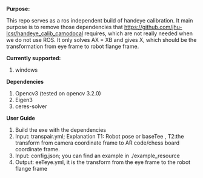 **Purpose:**

This repo serves as a ros independent build of handeye calibration. It main purpose is to remove those dependencies that
https://github.com/jhu-lcsr/handeye_calib_camodocal requires, which are not really needed when we do not use ROS.
It only solves AX = XB and gives X, which should be the transformation from eye frame to robot flange frame.

**Currently supported:**
1. windows

**Dependencies**
1. Opencv3 (tested on opencv 3.2.0)
2. Eigen3
3. ceres-solver

**User Guide**
1. Build the exe with the dependencies
2. Input: transpair.yml; Explanation  T1: Robot pose or baseTee , T2:the transform from camera coordinate frame to AR code/chess board coordinate frame.
3. Input: config.json; you can find an example in ./example_resource
4. Output: eeTeye.yml, it is the transform from the eye frame to the robot flange frame